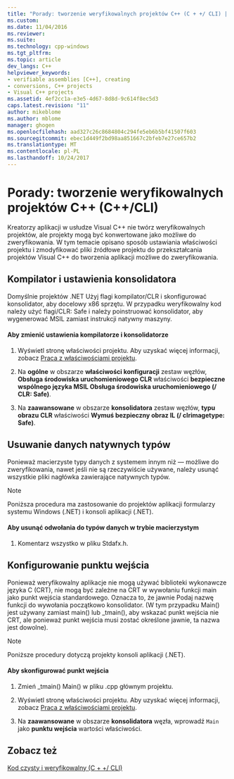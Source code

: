```yaml
---
title: "Porady: tworzenie weryfikowalnych projektów C++ (C + +/ CLI) | Dokumentacja firmy Microsoft"
ms.custom: 
ms.date: 11/04/2016
ms.reviewer: 
ms.suite: 
ms.technology: cpp-windows
ms.tgt_pltfrm: 
ms.topic: article
dev_langs: C++
helpviewer_keywords:
- verifiable assemblies [C++], creating
- conversions, C++ projects
- Visual C++ projects
ms.assetid: 4ef2cc1a-e3e5-4d67-8d8d-9c614f8ec5d3
caps.latest.revision: "11"
author: mikeblome
ms.author: mblome
manager: ghogen
ms.openlocfilehash: aad327c26c8684804c294fe5eb6b5bf41507f603
ms.sourcegitcommit: ebec1d449f2bd98aa851667c2bfeb7e27ce657b2
ms.translationtype: MT
ms.contentlocale: pl-PL
ms.lasthandoff: 10/24/2017
---
```

# <a name="how-to-create-verifiable-c-projects-ccli"></a>Porady: tworzenie weryfikowalnych projektów C++ (C++/CLI)
Kreatorzy aplikacji w usłudze Visual C++ nie twórz weryfikowalnych projektów, ale projekty mogą być konwertowane jako możliwe do zweryfikowania. W tym temacie opisano sposób ustawiania właściwości projektu i zmodyfikować pliki źródłowe projektu do przekształcania projektów Visual C++ do tworzenia aplikacji możliwe do zweryfikowania.  
  
## <a name="compiler-and-linker-settings"></a>Kompilator i ustawienia konsolidatora  
 Domyślnie projektów .NET Użyj flagi kompilator/CLR i skonfigurować konsolidator, aby docelowy x86 sprzętu. W przypadku weryfikowalny kod należy użyć flagi/CLR: Safe i należy poinstruować konsolidator, aby wygenerować MSIL zamiast instrukcji natywny maszyny.  
  
#### <a name="to-change-the-compiler-and-linker-settings"></a>Aby zmienić ustawienia kompilatorze i konsolidatorze  
  
1.  Wyświetl stronę właściwości projektu. Aby uzyskać więcej informacji, zobacz [Praca z właściwościami projektu](../ide/working-with-project-properties.md).  
  
2.  Na **ogólne** w obszarze **właściwości konfiguracji** zestaw węzłów, **Obsługa środowiska uruchomieniowego CLR** właściwości **bezpieczne wspólnego języka MSIL Obsługa środowiska uruchomieniowego (/ CLR: Safe)**.  
  
3.  Na **zaawansowane** w obszarze **konsolidatora** zestaw węzłów, **typu obrazu CLR** właściwości **Wymuś bezpieczny obraz IL (/ clrimagetype: Safe)**.  
  
## <a name="removing-native-data-types"></a>Usuwanie danych natywnych typów  
 Ponieważ macierzyste typy danych z systemem innym niż — możliwe do zweryfikowania, nawet jeśli nie są rzeczywiście używane, należy usunąć wszystkie pliki nagłówka zawierające natywnych typów.  
  
> [!NOTE]
>  Poniższa procedura ma zastosowanie do projektów aplikacji formularzy systemu Windows (.NET) i konsoli aplikacji (.NET).  
  
#### <a name="to-remove-references-to-native-data-types"></a>Aby usunąć odwołania do typów danych w trybie macierzystym  
  
1.  Komentarz wszystko w pliku Stdafx.h.  
  
## <a name="configuring-an-entry-point"></a>Konfigurowanie punktu wejścia  
 Ponieważ weryfikowalny aplikacje nie mogą używać biblioteki wykonawcze języka C (CRT), nie mogą być zależne na CRT w wywołaniu funkcji main jako punkt wejścia standardowego. Oznacza to, że jawnie Podaj nazwę funkcji do wywołania początkowo konsolidator. (W tym przypadku Main() jest używany zamiast main() lub _tmain(), aby wskazać punkt wejścia nie CRT, ale ponieważ punkt wejścia musi zostać określone jawnie, ta nazwa jest dowolne).  
  
> [!NOTE]
>  Poniższe procedury dotyczą projekty konsoli aplikacji (.NET).  
  
#### <a name="to-configure-an-entry-point"></a>Aby skonfigurować punkt wejścia  
  
1.  Zmień _tmain() Main() w pliku .cpp głównym projektu.  
  
2.  Wyświetl stronę właściwości projektu. Aby uzyskać więcej informacji, zobacz [Praca z właściwościami projektu](../ide/working-with-project-properties.md).  
  
3.  Na **zaawansowane** w obszarze **konsolidatora** węzła, wprowadź `Main` jako **punktu wejścia** wartości właściwości.  
  
## <a name="see-also"></a>Zobacz też  
 [Kod czysty i weryfikowalny (C + +/ CLI)](../dotnet/pure-and-verifiable-code-cpp-cli.md)